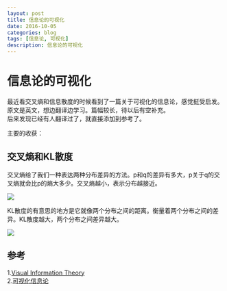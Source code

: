 ```yaml
--- 
layout: post 
title: 信息论的可视化
date: 2016-10-05 
categories: blog 
tags: [信息论, 可视化] 
description: 信息论的可视化
--- 
```


# 信息论的可视化

最近看交叉熵和信息散度的时候看到了一篇关于可视化的信息论，感觉挺受启发。原文是英文，想边翻译边学习。篇幅较长，待以后有空补充。  
后来发现已经有人翻译过了，就直接添加到参考了。

主要的收获：

## 交叉熵和KL散度

交叉熵给了我们一种表达两种分布差异的方法。p和q的差异有多大，p关于q的交叉熵就会比p的熵大多少。交叉熵越小，表示分布越接近。

![](http://bloglxm.oss-cn-beijing.aliyuncs.com/visual-info-theory-ce.png)

KL散度的有意思的地方是它就像两个分布之间的距离。衡量着两个分布之间的差异。KL散度越大，两个分布之间差异越大。

![](http://bloglxm.oss-cn-beijing.aliyuncs.com/visual-info-theory-kl.png)

## 参考

1.[Visual Information Theory](http://colah.github.io/posts/2015-09-Visual-Information/)  
2.[可视化信息论](http://blog.csdn.net/xtydtc/article/details/52265952)